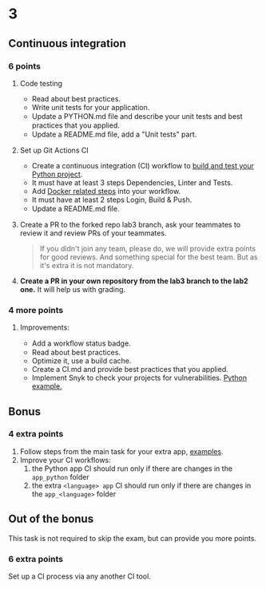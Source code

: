 # 3

## Continuous integration

### 6 points

1. Code testing

   - Read about best practices.
   - Write unit tests for your application.
   - Update a PYTHON.md ﬁle and describe your unit tests and best practices that you applied.
   - Update a README.md ﬁle, add a "Unit tests" part.

2. Set up Git Actions CI

   - Create a continuous integration (CI) workflow to [build and test your Python project](https://docs.github.com/en/actions/automating-builds-and-tests/building-and-testing-python).
   - It must have at least 3 steps Dependencies, Linter and Tests.
   - Add [Docker related steps](https://docs.docker.com/ci-cd/github-actions/) into your workflow.
   - It must have at least 2 steps Login, Build & Push.
   - Update a README.md ﬁle.

3. Create a PR to the forked repo lab3 branch, ask your teammates to review it and review PRs of your teammates.
   > If you didn't join any team, please do, we will provide extra points for good reviews. And something special for the best team. But as it's extra it is not mandatory.
4. **Create a PR in your own repository from the lab3 branch to the lab2 one.** It will help us with grading.

### 4 more points

1. Improvements:

   - Add a workﬂow status badge.
   - Read about best practices.
   - Optimize it, use a build cache.
   - Create a CI.md and provide best practices that you applied.
   - Implement Snyk to check your projects for vulnerabilities. [Python example.](https://github.com/snyk/actions/tree/master/python-3.8)

## Bonus

### 4 extra points

1. Follow steps from the main task for your extra app, [examples](https://github.com/actions/starter-workflows/tree/main/ci).
2. Improve your CI workflows:
   1. the Python app CI should run only if there are changes in the `app_python` folder
   2. the extra `<language> app` CI should run only if there are changes in the `app_<language>` folder

## Out of the bonus

This task is not required to skip the exam, but can provide you more points.

### 6 extra points

Set up a CI process via any another CI tool.
